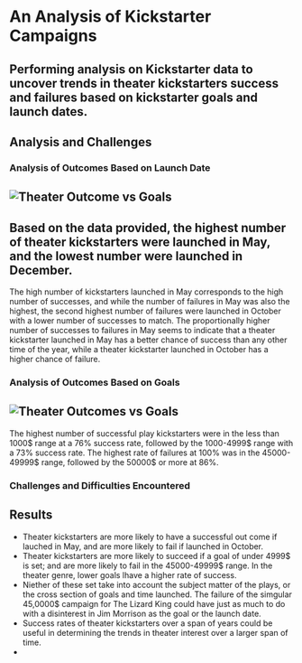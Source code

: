 # An Analysis of Kickstarter Campaigns
Performing analysis on Kickstarter data to uncover trends in theater kickstarters success and failures based on kickstarter goals and launch dates.
---
## Analysis and Challenges

### Analysis of Outcomes Based on Launch Date

![Theater Outcome vs Goals](resources/Theater_Outcomes_vs_Launch.png)
---
Based on the data provided, the highest number of theater kickstarters were launched in May, and the lowest number were launched in December.
---
The high number of kickstarters launched in May corresponds to the high number of successes, and while the number of failures in May was also the highest, the second highest number of failures were launched in October with a lower number of successes to match. The proportionally higher number of successes to failures in May seems to indicate that a theater kickstarter launched in May has a better chance of success than any other time of the year, while a theater kickstarter launched in October has a higher chance of failure.

### Analysis of Outcomes Based on Goals

![Theater Outcomes vs Goals](resources/Outcomes_vs_Goals.png)
---
The highest number of successful play kickstarters were in the less than 1000$ range at a 76% success rate, followed by the 1000-4999$ range with a 73% success rate. The highest rate of failures at 100% was in the 45000-49999$ range, followed by the 50000$ or more at 86%. 

### Challenges and Difficulties Encountered

## Results

- Theater kickstarters are more likely to have a successful out come if lauched in May, and are more likely to fail if launched in October.
- Theater kickstarters are more likely to succeed if a goal of under 4999$ is set; and are more likely to fail in the 45000-49999$ range. In the theater genre, lower goals lhave a higher rate of success.
- Niether of these set take into account the subject matter of the plays, or the cross section of goals and time launched. The failure of the simgular 45,0000$ campaign for The Lizard King could have just as much to do with a disinterest in Jim Morrison as the goal or the launch date.
- Success rates of theater kickstarters over a span of years could be useful in determining the trends in theater interest over a larger span of time. 
- 

